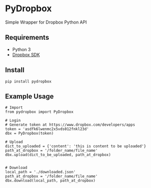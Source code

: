 # PyDropbox

Simple Wrapper for Dropbox Python API

## Requirements
- Python 3
- [Dropbox SDK](https://github.com/dropbox/dropbox-sdk-python)

## Install

```
pip install pydropbox
```

## Example Usage
```
# Import
from pydropbox import PyDropbox

# Login
# Generate token at https://www.dropbox.com/developers/apps
token = 'asdfk6lwenmc2x5vds012fnkl23d'
dbx = PyDropbox(token)

# Upload
dict_to_uploaded = {'content': 'this is content to be uploaded'}
path_at_dropbox = '/folder_name/file_name'
dbx.upload(dict_to_be_uploaded, path_at_dropbox)


# Download
local_path = './downloaded.json'
path_at_dropbox = '/folder_name/file_name'
dbx.download(local_path, path_at_dropbox)
```
